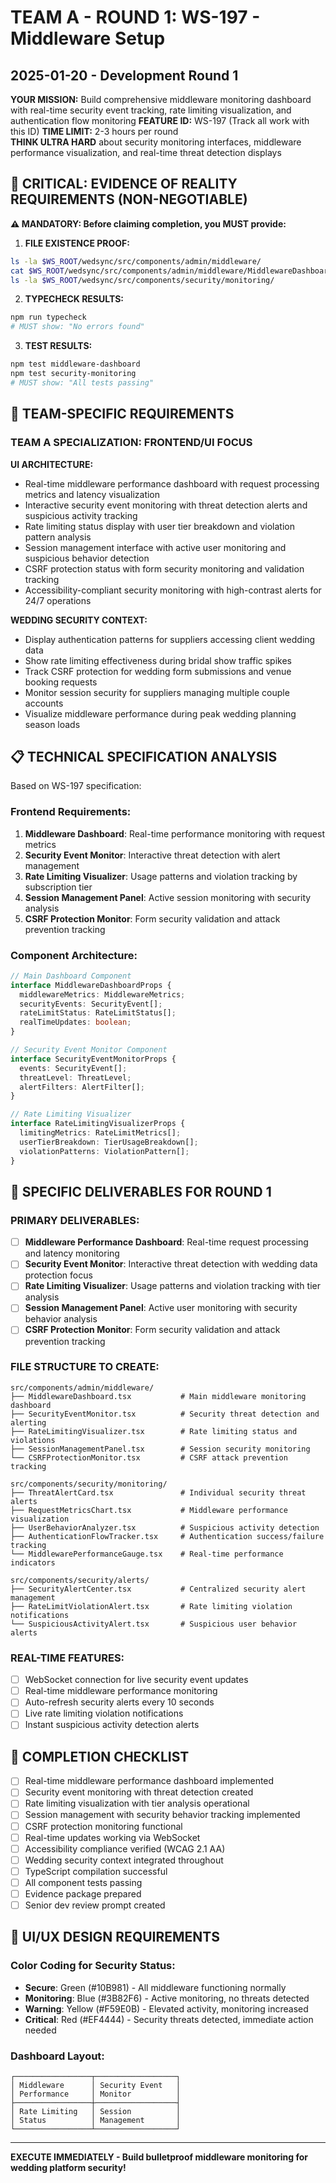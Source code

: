 # TEAM A - ROUND 1: WS-197 - Middleware Setup
## 2025-01-20 - Development Round 1

**YOUR MISSION:** Build comprehensive middleware monitoring dashboard with real-time security event tracking, rate limiting visualization, and authentication flow monitoring
**FEATURE ID:** WS-197 (Track all work with this ID)
**TIME LIMIT:** 2-3 hours per round  
**THINK ULTRA HARD** about security monitoring interfaces, middleware performance visualization, and real-time threat detection displays

## 🚨 CRITICAL: EVIDENCE OF REALITY REQUIREMENTS (NON-NEGOTIABLE)

**⚠️ MANDATORY: Before claiming completion, you MUST provide:**

1. **FILE EXISTENCE PROOF:**
```bash
ls -la $WS_ROOT/wedsync/src/components/admin/middleware/
cat $WS_ROOT/wedsync/src/components/admin/middleware/MiddlewareDashboard.tsx | head -20
ls -la $WS_ROOT/wedsync/src/components/security/monitoring/
```

2. **TYPECHECK RESULTS:**
```bash
npm run typecheck
# MUST show: "No errors found"
```

3. **TEST RESULTS:**
```bash
npm test middleware-dashboard
npm test security-monitoring
# MUST show: "All tests passing"
```

## 🎯 TEAM-SPECIFIC REQUIREMENTS

### TEAM A SPECIALIZATION: **FRONTEND/UI FOCUS**

**UI ARCHITECTURE:**
- Real-time middleware performance dashboard with request processing metrics and latency visualization
- Interactive security event monitoring with threat detection alerts and suspicious activity tracking
- Rate limiting status display with user tier breakdown and violation pattern analysis
- Session management interface with active user monitoring and suspicious behavior detection
- CSRF protection status with form security monitoring and validation tracking
- Accessibility-compliant security monitoring with high-contrast alerts for 24/7 operations

**WEDDING SECURITY CONTEXT:**
- Display authentication patterns for suppliers accessing client wedding data
- Show rate limiting effectiveness during bridal show traffic spikes
- Track CSRF protection for wedding form submissions and venue booking requests
- Monitor session security for suppliers managing multiple couple accounts
- Visualize middleware performance during peak wedding planning season loads

## 📋 TECHNICAL SPECIFICATION ANALYSIS

Based on WS-197 specification:

### Frontend Requirements:
1. **Middleware Dashboard**: Real-time performance monitoring with request metrics
2. **Security Event Monitor**: Interactive threat detection with alert management
3. **Rate Limiting Visualizer**: Usage patterns and violation tracking by subscription tier
4. **Session Management Panel**: Active session monitoring with security analysis
5. **CSRF Protection Monitor**: Form security validation and attack prevention tracking

### Component Architecture:
```typescript
// Main Dashboard Component
interface MiddlewareDashboardProps {
  middlewareMetrics: MiddlewareMetrics;
  securityEvents: SecurityEvent[];
  rateLimitStatus: RateLimitStatus[];
  realTimeUpdates: boolean;
}

// Security Event Monitor Component
interface SecurityEventMonitorProps {
  events: SecurityEvent[];
  threatLevel: ThreatLevel;
  alertFilters: AlertFilter[];
}

// Rate Limiting Visualizer
interface RateLimitingVisualizerProps {
  limitingMetrics: RateLimitMetrics[];
  userTierBreakdown: TierUsageBreakdown[];
  violationPatterns: ViolationPattern[];
}
```

## 🎯 SPECIFIC DELIVERABLES FOR ROUND 1

### PRIMARY DELIVERABLES:
- [ ] **Middleware Performance Dashboard**: Real-time request processing and latency monitoring
- [ ] **Security Event Monitor**: Interactive threat detection with wedding data protection focus
- [ ] **Rate Limiting Visualizer**: Usage patterns and violation tracking with tier analysis
- [ ] **Session Management Panel**: Active user monitoring with security behavior analysis
- [ ] **CSRF Protection Monitor**: Form security validation and attack prevention tracking

### FILE STRUCTURE TO CREATE:
```
src/components/admin/middleware/
├── MiddlewareDashboard.tsx           # Main middleware monitoring dashboard
├── SecurityEventMonitor.tsx          # Security threat detection and alerting
├── RateLimitingVisualizer.tsx        # Rate limiting status and violations
├── SessionManagementPanel.tsx        # Session security monitoring
└── CSRFProtectionMonitor.tsx         # CSRF attack prevention tracking

src/components/security/monitoring/
├── ThreatAlertCard.tsx               # Individual security threat alerts
├── RequestMetricsChart.tsx           # Middleware performance visualization
├── UserBehaviorAnalyzer.tsx          # Suspicious activity detection
├── AuthenticationFlowTracker.tsx     # Authentication success/failure tracking
└── MiddlewarePerformanceGauge.tsx    # Real-time performance indicators

src/components/security/alerts/
├── SecurityAlertCenter.tsx           # Centralized security alert management
├── RateLimitViolationAlert.tsx       # Rate limiting violation notifications
└── SuspiciousActivityAlert.tsx       # Suspicious user behavior alerts
```

### REAL-TIME FEATURES:
- [ ] WebSocket connection for live security event updates
- [ ] Real-time middleware performance monitoring
- [ ] Auto-refresh security alerts every 10 seconds
- [ ] Live rate limiting violation notifications
- [ ] Instant suspicious activity detection alerts

## 🏁 COMPLETION CHECKLIST
- [ ] Real-time middleware performance dashboard implemented
- [ ] Security event monitoring with threat detection created
- [ ] Rate limiting visualization with tier analysis operational
- [ ] Session management with security behavior tracking implemented
- [ ] CSRF protection monitoring functional
- [ ] Real-time updates working via WebSocket
- [ ] Accessibility compliance verified (WCAG 2.1 AA)
- [ ] Wedding security context integrated throughout
- [ ] TypeScript compilation successful
- [ ] All component tests passing
- [ ] Evidence package prepared
- [ ] Senior dev review prompt created

## 🎨 UI/UX DESIGN REQUIREMENTS

### Color Coding for Security Status:
- **Secure**: Green (#10B981) - All middleware functioning normally
- **Monitoring**: Blue (#3B82F6) - Active monitoring, no threats detected
- **Warning**: Yellow (#F59E0B) - Elevated activity, monitoring increased
- **Critical**: Red (#EF4444) - Security threats detected, immediate action needed

### Dashboard Layout:
```
┌─────────────────┬──────────────────┐
│ Middleware      │ Security Event   │
│ Performance     │ Monitor          │
├─────────────────┼──────────────────┤
│ Rate Limiting   │ Session          │
│ Status          │ Management       │
└─────────────────┴──────────────────┘
```

---

**EXECUTE IMMEDIATELY - Build bulletproof middleware monitoring for wedding platform security!**